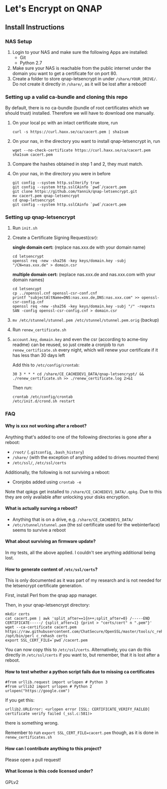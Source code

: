 # Let's Encrypt on QNAP
## Install Instructions
### NAS Setup
1. Login to your NAS and make sure the following Apps are installed:
      * Git
      * Python 2.7
2. Make sure your NAS is reachable from the public internet under the domain you want to get a certificate for on port 80.
3. Create a folder to store qnap-letsencrypt in under `/share/YOUR_DRIVE/`. Do not create it directly in `/share/`, as it will be lost after a reboot!

### Setting up a valid ca-bundle and cloning this repo

By default, there is no ca-bundle (bundle of root certificates which we should trust)
installed. Therefore we will have to download one manually.

1. On your local pc with an intact certificate store, run
    ```
    curl -s https://curl.haxx.se/ca/cacert.pem | sha1sum
    ```

2. On your nas, in the directory you want to install qnap-letsencrypt in, run
    ```
    wget --no-check-certificate https://curl.haxx.se/ca/cacert.pem
    sha1sum cacert.pem
    ```

3. Compare the hashes obtained in step 1 and 2, they must match.

4. On your nas, in the directory you were in before
    ```
    git config --system http.sslVerify true
    git config --system http.sslCAinfo `pwd`/cacert.pem
    git clone https://github.com/Yannik/qnap-letsencrypt.git
    mv cacert.pem qnap-letsencrypt
    cd qnap-letsencrypt
    git config --system http.sslCAinfo `pwd`/cacert.pem
    ```

### Setting up qnap-letsencrypt
1. Run `init.sh`

2. Create a Certificate Signing Request(csr):

    **single domain cert:** (replace nas.xxx.de with your domain name)
    ```
    cd letsencrypt
    openssl req -new -sha256 -key keys/domain.key -subj "/CN=nas.xxx.de" > domain.csr
    ```

    **multiple domain cert:** (replace nas.xxx.de and nas.xxx.com with your domain names)
    ```
    cd letsencypt
    cp ../openssl.cnf openssl-csr-conf.cnf
    printf "subjectAltName=DNS:nas.xxx.de,DNS:nas.xxx.com" >> openssl-csr-config.cnf
    openssl req -new -sha256 -key keys/domain.key -subj "/" -reqexts SAN -config openssl-csr-config.cnf > domain.csr
    ```
4. `mv /etc/stunnel/stunnel.pem /etc/stunnel/stunnel.pem.orig` (backup)

5. Run `renew_certificate.sh`

6. `account.key`, `domain.key` and even the csr (according to acme-tiny readme) can be reused, so just create a cronjob to run `renew_certificate.sh` every night, which will renew your certificate if it has less than 30 days left

    Add this to `/etc/config/crontab`:
    ```
    30 3 * * * cd /share/CE_CACHEDEV1_DATA/qnap-letsencrypt/ && ./renew_certificate.sh >> ./renew_certificate.log 2>&1
    ```

    Then run:
    ```
    crontab /etc/config/crontab
    /etc/init.d/crond.sh restart
    ```

### FAQ
#### Why is xxx not working after a reboot?
Anything that's added to one of the following directories is gone after a reboot:
  - `/root/` (`.gitconfig`, `.bash_history`)
  - `/share/` (with the exception of anything added to drives mounted there)
  - `/etc/ssl/`, `/etc/ssl/certs`

Additionally, the following is not surviving a reboot:
  - Cronjobs added using `crontab -e`

Note that qpkgs get installed to `/share/CE_CACHEDEV1_DATA/.qpkg`. Due to this they are only available after unlocking your disks encryption.

#### What is actually surving a reboot?
  - Anything that is on a drive, e.g. `/share/CE_CACHEDEV1_DATA/`
  - `/etc/stunnel/stunnel.pem` (the ssl certificate used for the webinterface) seems to survive a reboot

#### What about surviving an firmware update?
In my tests, all the above applied. I couldn't see anything additional being lost.

#### How to generate content of `/etc/ssl/certs`?
This is only documented as it was part of my research and is not needed for the letsencrypt certificate generation.

First, install Perl from the qnap app manager.

Then, in your qnap-letsencrypt directory:
```
mkdir certs
cat cacert.pem | awk 'split_after==1{n++;split_after=0} /-----END CERTIFICATE-----/ {split_after=1} {print > "certs/cert" n ".pem"}'
wget --ca-certificate cacert.pem https://raw.githubusercontent.com/ChatSecure/OpenSSL/master/tools/c_rehash
/opt/bin/perl c_rehash certs
export SSL_CERT_FILE=`pwd`/cacert.pem
```

You can now copy this to `/etc/ssl/certs`. Alternatively, you can do this directly in `/etc/ssl/certs` if you want to, but remember, that it is lost after a reboot.

#### How to test whether a python script fails due to missing ca certificates

```
#from urllib.request import urlopen # Python 3
#from urllib2 import urlopen # Python 2
urlopen("https://google.com")
```

If you get this:
```
urllib2.URLError: <urlopen error [SSL: CERTIFICATE_VERIFY_FAILED] certificate verify failed (_ssl.c:581)>
```

there is something wrong.

Remember to run `export SSL_CERT_FILE=cacert.pem` though, as it is done in `renew_certificates.sh`
#### How can I contribute anything to this project?
Please open a pull request!

#### What license is this code licensed under?
GPLv2
